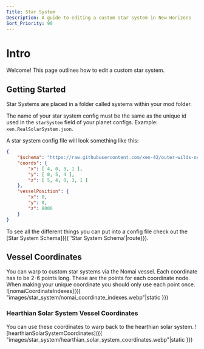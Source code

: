 ```yaml
---
Title: Star System
Description: A guide to editing a custom star system in New Horizons
Sort_Priority: 90
---
```


# Intro

Welcome! This page outlines how to edit a custom star system.

## Getting Started

Star Systems are placed in a folder called systems within your mod folder.

The name of your star system config must be the same as the unique id used in the `starSystem` field of your planet configs. Example: `xen.RealSolarSystem.json`.

A star system config file will look something like this:

```json
{
	"$schema": "https://raw.githubusercontent.com/xen-42/outer-wilds-new-horizons/main/NewHorizons/Schemas/star_system_schema.json",
	"coords": {
		"x": [ 4, 0, 3, 1 ],
		"y": [ 0, 5, 4 ],
		"z": [ 5, 4, 0, 3, 1 ]
	},
	"vesselPosition": {
		"x": 0,
		"y": 0,
		"z": 8000
	}
}
```

To see all the different things you can put into a config file check out the [Star System Schema]({{ 'Star System Schema'|route}}).

## Vessel Coordinates

You can warp to custom star systems via the Nomai vessel. Each coordinate has to be 2-6 points long. 
These are the points for each coordinate node. When making your unique coordinate you should only use each point once.
![nomaiCoordinateIndexes]({{ "images/star_system/nomai_coordinate_indexes.webp"|static }})

### Hearthian Solar System Vessel Coordinates

You can use these coordinates to warp back to the hearthian solar system.
![hearthianSolarSystemCoordinates]({{ "images/star_system/hearthian_solar_system_coordinates.webp"|static }})